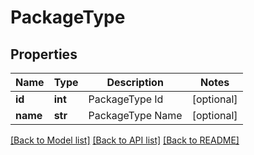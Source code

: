 # PackageType

## Properties
Name | Type | Description | Notes
------------ | ------------- | ------------- | -------------
**id** | **int** | PackageType Id | [optional] 
**name** | **str** | PackageType Name | [optional] 

[[Back to Model list]](../README.md#documentation-for-models) [[Back to API list]](../README.md#documentation-for-api-endpoints) [[Back to README]](../README.md)


